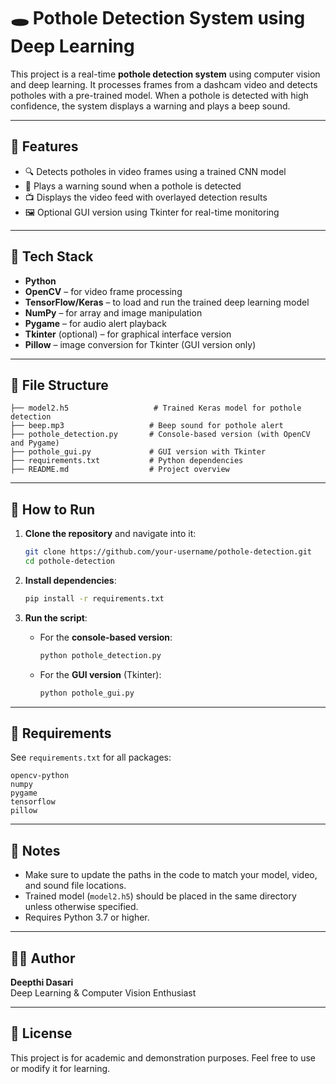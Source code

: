 # 🕳️ Pothole Detection System using Deep Learning

This project is a real-time **pothole detection system** using computer vision and deep learning. It processes frames from a dashcam video and detects potholes with a pre-trained model. When a pothole is detected with high confidence, the system displays a warning and plays a beep sound.

---

## 🎯 Features

- 🔍 Detects potholes in video frames using a trained CNN model
- 🎵 Plays a warning sound when a pothole is detected
- 📺 Displays the video feed with overlayed detection results
- 🖼️ Optional GUI version using Tkinter for real-time monitoring

---

## 🧠 Tech Stack

- **Python**
- **OpenCV** – for video frame processing
- **TensorFlow/Keras** – to load and run the trained deep learning model
- **NumPy** – for array and image manipulation
- **Pygame** – for audio alert playback
- **Tkinter** (optional) – for graphical interface version
- **Pillow** – image conversion for Tkinter (GUI version only)

---

## 📁 File Structure

```
├── model2.h5                   # Trained Keras model for pothole detection
├── beep.mp3                   # Beep sound for pothole alert
├── pothole_detection.py       # Console-based version (with OpenCV and Pygame)
├── pothole_gui.py             # GUI version with Tkinter
├── requirements.txt           # Python dependencies
├── README.md                  # Project overview
```

---

## 🚀 How to Run

1. **Clone the repository** and navigate into it:
   ```bash
   git clone https://github.com/your-username/pothole-detection.git
   cd pothole-detection
   ```

2. **Install dependencies**:
   ```bash
   pip install -r requirements.txt
   ```

3. **Run the script**:

   - For the **console-based version**:
     ```bash
     python pothole_detection.py
     ```

   - For the **GUI version** (Tkinter):
     ```bash
     python pothole_gui.py
     ```

---

## 📝 Requirements

See `requirements.txt` for all packages:
```
opencv-python
numpy
pygame
tensorflow
pillow
```

---

## 📌 Notes

- Make sure to update the paths in the code to match your model, video, and sound file locations.
- Trained model (`model2.h5`) should be placed in the same directory unless otherwise specified.
- Requires Python 3.7 or higher.

---

## 👩‍💻 Author

**Deepthi Dasari**  
Deep Learning & Computer Vision Enthusiast

---

## 📜 License

This project is for academic and demonstration purposes. Feel free to use or modify it for learning.
